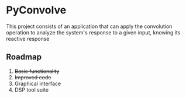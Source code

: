 # PyConvolve
This project consists of an application that can apply the convolution operation to analyze the system's 
response to a given input, knowing its reactive response

## Roadmap
1. ~~Basic functionality~~
2. ~~Improved code~~
3. Graphical interface
4. DSP tool suite


